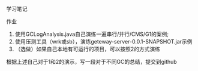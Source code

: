 学习笔记


作业
1. 使用GCLogAnalysis.java自己演练一遍串行/并行/CMS/G1的案例;
2. 使用压测工具（wrk或sb），演练geteway-server-0.0.1-SNAPSHOT.jar示例
3. （选做）如果自己本地有可运行的项目，可以按照2的方式演练

根据上述自己对于1和2的演示，写一段对于不同GC的总结，提交到github